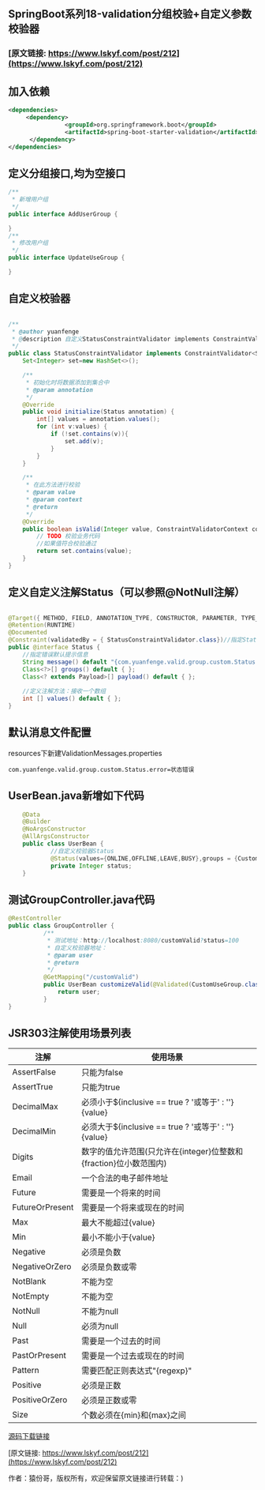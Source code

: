 ## SpringBoot系列18-validation分组校验+自定义参数校验器
### [原文链接: https://www.lskyf.com/post/212](https://www.lskyf.com/post/212)
## 加入依赖
```xml
<dependencies>
     <dependency>
                <groupId>org.springframework.boot</groupId>
                <artifactId>spring-boot-starter-validation</artifactId>
      </dependency>
</dependencies>
```
## 定义分组接口,均为空接口
```java
/**
 * 新增用户组
 */
public interface AddUserGroup {

}
/**
 * 修改用户组
 */
public interface UpdateUseGroup {

}
```
## 自定义校验器
```java

/**
 * @author yuanfenge
 * @description 自定义StatusConstraintValidator implements ConstraintValidator<自定义注解类,要校验的参数类型>
 */
public class StatusConstraintValidator implements ConstraintValidator<Status,Integer> {
    Set<Integer> set=new HashSet<>();

    /**
     * 初始化时将数据添加到集合中
     * @param annotation
     */
    @Override
    public void initialize(Status annotation) {
        int[] values = annotation.values();
        for (int v:values) {
            if (!set.contains(v)){
                set.add(v);
            }
        }
    }

    /**
     * 在此方法进行校验
     * @param value
     * @param context
     * @return
     */
    @Override
    public boolean isValid(Integer value, ConstraintValidatorContext context) {
        // TODO 校验业务代码
        //如果值符合校验通过
        return set.contains(value);
    }
}
```
## 定义自定义注解Status（可以参照@NotNull注解）
```java

@Target({ METHOD, FIELD, ANNOTATION_TYPE, CONSTRUCTOR, PARAMETER, TYPE_USE })
@Retention(RUNTIME)
@Documented
@Constraint(validatedBy = { StatusConstraintValidator.class})//指定StatusConstraintValidator校验器，可以指定多个校验器
public @interface Status {
    //指定错误默认提示信息
    String message() default "{com.yuanfenge.valid.group.custom.Status.error}";
    Class<?>[] groups() default { };
    Class<? extends Payload>[] payload() default { };
    
    //定义注解方法：接收一个数组
    int [] values() default { };
}
```
## 默认消息文件配置
resources下新建ValidationMessages.properties
```properties
com.yuanfenge.valid.group.custom.Status.error=状态错误
```
## UserBean.java新增如下代码
```java
    @Data
    @Builder
    @NoArgsConstructor
    @AllArgsConstructor
    public class UserBean {
            //自定义校验器Status
            @Status(values={ONLINE,OFFLINE,LEAVE,BUSY},groups = {CustomUseGroup.class})
            private Integer status;
    }
 ```
 ## 测试GroupController.java代码
 ```java
 @RestController
 public class GroupController {
           /**
            * 测试地址：http://localhost:8080/customValid?status=100
            * 自定义校验器地址：
            * @param user
            * @return
            */
           @GetMapping("/customValid")
           public UserBean customizeValid(@Validated(CustomUseGroup.class) UserBean user){
               return user;
           }
 }
 ```
## JSR303注解使用场景列表
 |  注解   | 使用场景 |
 |  ----  | ----  |
 | AssertFalse | 只能为false  |
 | AssertTrue | 只能为true  |
 | DecimalMax | 必须小于${inclusive == true ? '或等于' : ''}{value}  |
 | DecimalMin | 必须大于${inclusive == true ? '或等于' : ''}{value}  |
 | Digits | 数字的值允许范围(只允许在{integer}位整数和{fraction}位小数范围内)  |
 | Email |  一个合法的电子邮件地址 |
 | Future | 需要是一个将来的时间  |
 | FutureOrPresent | 需要是一个将来或现在的时间  |
 | Max | 最大不能超过{value} |
 | Min | 最小不能小于{value} |
 | Negative | 必须是负数 |
 | NegativeOrZero | 必须是负数或零 |
 | NotBlank | 不能为空 |
 | NotEmpty | 不能为空 |
 | NotNull | 不能为null |
 | Null | 必须为null |
 | Past | 需要是一个过去的时间 |
 | PastOrPresent | 需要是一个过去或现在的时间 |
 | Pattern | 需要匹配正则表达式"{regexp}" |
 | Positive | 必须是正数 |
 | PositiveOrZero | 必须是正数或零 |
 | Size | 个数必须在{min}和{max}之间 |
 
 [源码下载链接](https://github.com/tiankonglanlande/springboot)
 
 [原文链接: https://www.lskyf.com/post/212](https://www.lskyf.com/post/212)
 
 作者：猿份哥，版权所有，欢迎保留原文链接进行转载：)
 